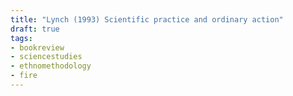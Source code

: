 ```yaml
---
title: "Lynch (1993) Scientific practice and ordinary action"
draft: true
tags:
- bookreview
- sciencestudies
- ethnomethodology
- fire
---
```


